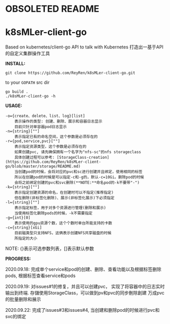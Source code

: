 # OBSOLETED README

# k8sMLer-client-go
Based on kubernetes/client-go API to talk with Kubernetes
打造出一基于API的自定义集群操作工具

**INSTALL:**

```
git clone https://github.com/ReyRen/k8sMLer-client-go.git
```
to your `GOPATH` src dir

```
go build .
./k8sMLer-client-go -h
```

**USAGE:**
```
-o={create、delete、list、log}[list]
	表示操作的类型: 创建、删除、展示和容器日志显示
	目前只针对单容器pod日志显示 
-n={string}[""]
	表示指定已有的命名空间，这个参数是必须存在的
-r={pod,service,pvc}[""]
	表示指定资源类型，这个参数是必须存在的
	如果创建pvc, 请先确保拥有一个名字为"nfs-sc"的nfs storageclass
	具体创建过程可以参考: [StorageClass-creation](https://github.com/ReyRen/k8sMLer-client-go/blob/master/storage/README.md)
	当创建pod的时候，会将对应的pvc和sc进行创建并且绑定，使用相同的标签
	所以在创建pod的时候是可以指定-c和-g的，默认-c=10Gi。删除pod的时候
	会将之前绑定创建的pvc和svc删除(**NOTE:**命名pod的-k不要带"-")
-k={string}[""]
	表示指定创建资源的命名，在创建时可以不指定(推荐指定)
	但在删除(非标签化删除)、展示(非标签化展示)下必须指定
-l={string}[""]
	表示指定标签，用于对多个资源进行管理(删除和展示)
	当使用标签化删除pods的时候，-k不需要指定
-g={int}[0]
	表示使用的gpu资源个数，这个个数时单台所能支持的卡数
-c={string}[xGi]
	目前磁类型只支持NFS，这俩表示创建NFS共享磁盘的时候
	所指定的大小 
```
NOTE: {}表示可选参数列表，[]表示默认参数

**PROGRESS:**

2020.09.18:
完成单个service和pod的创建、删除、查看功能以及根据标签删除pods, 根据标签查看service和pods

2020.09.19:
对issues#1的修复，并且可以创建pvc， 实现了将容器中的日志实时输出到终端. 
存儲使用StorageClass，可以做到pv和pvc的同步刪除創建
万成pvc的批量删除和展示

2020.09.22:
完成了issues#3和issues#4, 当创建和删除pod的时候进行pvc和svc的绑定

